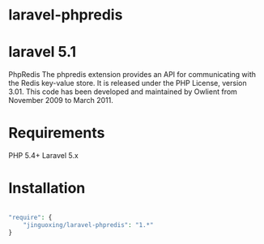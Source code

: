 # laravel-phpredis
laravel 5.1 
======
PhpRedis
The phpredis extension provides an API for communicating with the Redis key-value store. It is released under the PHP License, version 3.01. This code has been developed and maintained by Owlient from November 2009 to March 2011.

Requirements
======
PHP 5.4+
Laravel 5.x

Installation
======
```php	    
	    
"require": {
    "jinguoxing/laravel-phpredis": "1.*"
}

```


